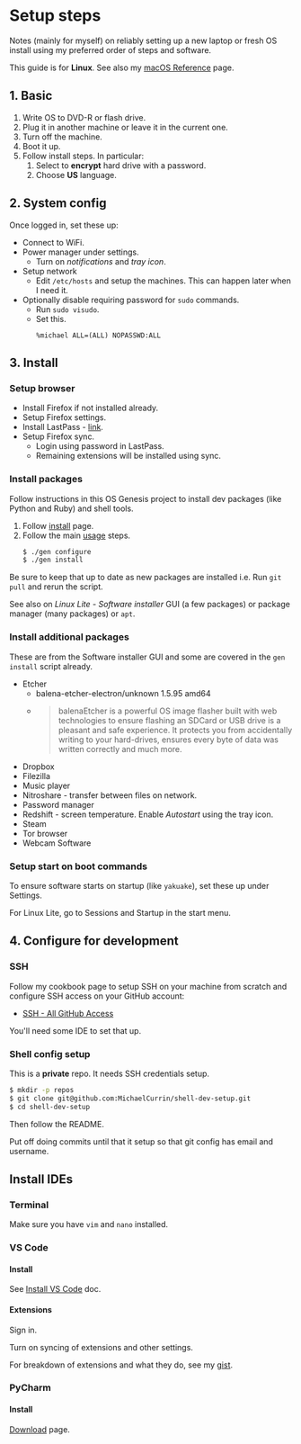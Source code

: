 # Setup steps

Notes (mainly for myself) on reliably setting up a new laptop or fresh OS install using my preferred order of steps and software.

This guide is for **Linux**. See also my [macOS Reference](mac-os.md) page.


## 1. Basic

1. Write OS to DVD-R or flash drive.
1. Plug it in another machine or leave it in the current one.
1. Turn off the machine.
1. Boot it up.
1. Follow install steps. In particular:
	1. Select to **encrypt** hard drive with a password.
	1. Choose **US** language.


## 2. System config

Once logged in, set these up:

- Connect to WiFi.
- Power manager under settings. 
	- Turn on _notifications_ and _tray icon_.
- Setup network
	- Edit `/etc/hosts` and setup the machines. This can happen later when I need it.
- Optionally disable requiring password for `sudo` commands.
	- Run `sudo visudo`.
	- Set this.
		```
		%michael ALL=(ALL) NOPASSWD:ALL
		```

## 3. Install

### Setup browser

- Install Firefox if not installed already. 
- Setup Firefox settings.
- Install LastPass - [link](https://addons.mozilla.org/en-US/firefox/addon/lastpass-password-manager/).
- Setup Firefox sync.
	- Login using password in LastPass.
	- Remaining extensions will be installed using sync.

### Install packages

Follow instructions in this OS Genesis project to install dev packages (like Python and Ruby) and shell tools.

1. Follow [install](../installation.md) page.
2. Follow the main [usage](../usage.md) steps.
    ```sh
    $ ./gen configure
    $ ./gen install
    ```

Be sure to keep that up to date as new packages are installed i.e. Run `git pull` and rerun the script.

See also on _Linux Lite - Software installer_ GUI (a few packages) or package manager (many packages) or `apt`.

### Install additional packages

These are from the Software installer GUI and some are covered in the `gen install` script already.

- Etcher
	- balena-etcher-electron/unknown 1.5.95 amd64
	- > balenaEtcher is a powerful OS image flasher built with web technologies to ensure flashing an SDCard or USB drive is a pleasant and safe experience. It protects you from accidentally writing to your hard-drives, ensures every byte of data was written correctly and much more.
- Dropbox
- Filezilla
- Music player
- Nitroshare - transfer between files on network.
- Password manager
- Redshift - screen temperature. Enable _Autostart_ using the tray icon.
- Steam
- Tor browser
- Webcam Software

### Setup start on boot commands

To ensure software starts on startup (like `yakuake`), set these up under Settings. 

For Linux Lite, go to Sessions and Startup in the start menu.


## 4. Configure for development

### SSH

Follow my cookbook page to setup SSH on your machine from scratch and configure SSH access on your GitHub account:

- [SSH - All GitHub Access](https://github.com/MichaelCurrin/code-cookbook/blob/master/recipes/shell/ssh/github-ssh-access.md)

You'll need some IDE to set that up. 

### Shell config setup

This is a **private** repo. It needs SSH credentials setup.

```sh
$ mkdir -p repos
$ git clone git@github.com:MichaelCurrin/shell-dev-setup.git
$ cd shell-dev-setup
```

Then follow the README.

Put off doing commits until that it setup so that git config has email and username.


## Install IDEs

### Terminal

Make sure you have `vim` and `nano` installed.

### VS Code

#### Install

See [Install VS Code](install-vs-code.md) doc.

#### Extensions

Sign in.

Turn on syncing of extensions and other settings.

For breakdown of extensions and what they do, see my [gist](https://gist.github.com/MichaelCurrin/e1f0b488d4ed8e6c24646e37c75fe2ea).

### PyCharm

#### Install

[Download](https://www.jetbrains.com/pycharm/download/) page.
